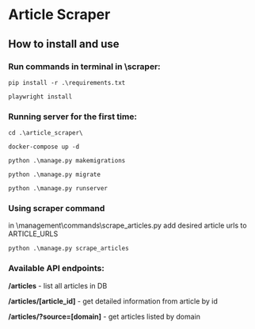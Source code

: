 # Article Scraper

## How to install and use

### Run commands in terminal in \scraper:

```
pip install -r .\requirements.txt
```

```
playwright install
```

### Running server for the first time:

```
cd .\article_scraper\
```

```
docker-compose up -d
```

```
python .\manage.py makemigrations
```

```
python .\manage.py migrate
```

```
python .\manage.py runserver
```

### Using scraper command

in \management\commands\scrape_articles.py
add desired article urls to ARTICLE_URLS

```
python .\manage.py scrape_articles
```

### Available API endpoints:

**/articles** - list all articles in DB

**/articles/[article_id]** - get detailed information from article by id

**/articles/?source=[domain]** - get articles listed by domain

